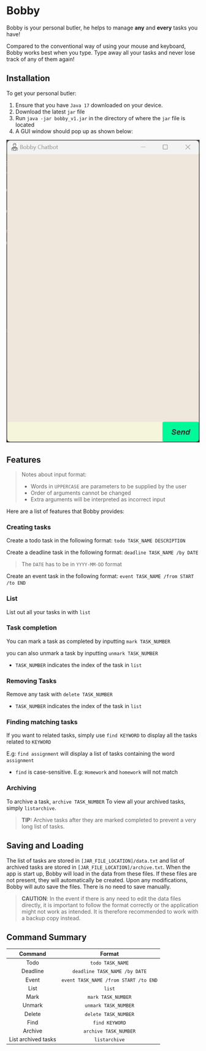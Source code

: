 # Bobby
Bobby is your personal butler, he helps to manage **any** and **every** tasks you have!

Compared to the conventional way of using your mouse and keyboard, Bobby works best when you type. Type away all your tasks and never lose track of any of them again!

## Installation

To get your personal butler:
1. Ensure that you have `Java 17` downloaded on your device.
2. Download the latest `jar` file
3. Run `java -jar bobby_v1.jar` in the directory of where the `jar` file is located
4. A GUI window should pop up as shown below:

![img.png](startupImage.png)

## Features

> Notes about input format:
> - Words in `UPPERCASE` are parameters to be supplied by the user
> - Order of arguments cannot be changed
> - Extra arguments will be interpreted as incorrect input

Here are a list of features that Bobby provides:
### Creating tasks

Create a todo task in the following format: `todo TASK_NAME DESCRIPTION`

Create a deadline task in the following format: `deadline TASK_NAME /by DATE`

> The `DATE` has to be in `YYYY-MM-DD` format

Create an event task in the following format: `event TASK_NAME /from START /to END`

### List

List out all your tasks in with `list`

### Task completion

You can mark a task as completed by inputting `mark TASK_NUMBER`

you can also unmark a task by inputting `unmark TASK_NUMBER`

- `TASK_NUMBER` indicates the index of the task in `list`

### Removing Tasks

Remove any task with `delete TASK_NUMBER`
- `TASK_NUMBER` indicates the index of the task in `list`

### Finding matching tasks

If you want to related tasks, simply use `find KEYWORD` to display all the tasks related 
to `KEYWORD`

E.g: `find assignment` will display a list of tasks containing the word `assignment`
- `find` is case-sensitive. E.g: `Homework` and `homework` will not match

### Archiving

To archive a task, `archive TASK_NUMBER`
To view all your archived tasks, simply `listarchive`.

> **TIP:** Archive tasks after they are marked completed to prevent a very long list of tasks.

## Saving and Loading
The list of tasks are stored in `[JAR_FILE_LOCATION]/data.txt` and list of archived tasks are stored in 
`[JAR_FILE_LOCATION]/archive.txt`. When the app is start up, Bobby will load in the data from these files. 
If these files are not present, they will automatically be created. Upon any modifications, 
Bobby will auto save the files. There is no need to save manually.


> **CAUTION**: In the event if there is any need to edit the data files directly, it is important to follow the format 
> correctly or the application might not work as intended. It is therefore recommended to work with a
> backup copy instead.

## Command Summary

| Command | Format |
|:-:|:-:|
| Todo | `todo TASK_NAME` |
| Deadline | `deadline TASK_NAME /by DATE` |
| Event | `event TASK_NAME /from START /to END` |
| List | `list` |
| Mark | `mark TASK_NUMBER` |
| Unmark | `unmark TASK_NUMBER` |
| Delete | `delete TASK_NUMBER` |
| Find | `find KEYWORD` |
| Archive | `archive TASK_NUMBER` |
| List archived tasks | `listarchive` |
